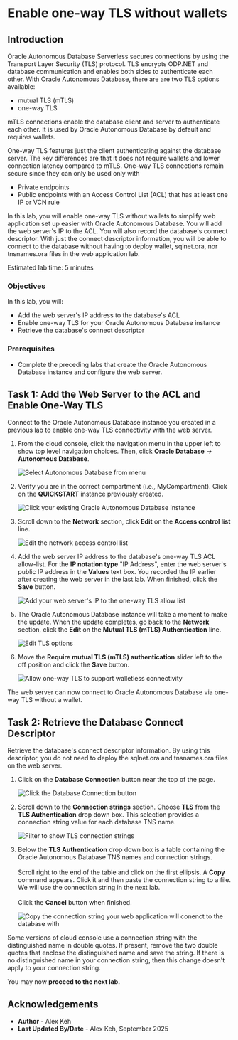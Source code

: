 # Enable one-way TLS without wallets

## Introduction

Oracle Autonomous Database Serverless secures connections by using the Transport Layer Security (TLS) protocol. TLS encrypts ODP.NET and database communication and enables both sides to authenticate each other. With Oracle Autonomous Database, there are are two TLS options available:
- mutual TLS (mTLS)
- one-way TLS

mTLS connections enable the database client and server to authenticate each other. It is used by Oracle Autonomous Database by default and requires wallets.

One-way TLS features just the client authenticating against the database server. The key differences are that it does not require wallets and lower connection latency compared to mTLS. One-way TLS connections remain secure since they can only be used only with
- Private endpoints
- Public endpoints with an Access Control List (ACL) that has at least one IP or VCN rule

In this lab, you will enable one-way TLS without wallets to simplify web application set up easier with Oracle Autonomous Database. You will add the web server's IP to the ACL. You will also record the database's connect descriptor. With just the connect descriptor information, you will be able to connect to the database without having to deploy wallet, sqlnet.ora, nor tnsnames.ora files in the web application lab.

Estimated lab time: 5 minutes

### Objectives
In this lab, you will:
- Add the web server's IP address to the database's ACL
- Enable one-way TLS for your Oracle Autonomous Database instance
- Retrieve the database's connect descriptor

### Prerequisites

* Complete the preceding labs that create the Oracle Autonomous Database instance and configure the web server.

## Task 1: Add the Web Server to the ACL and Enable One-Way TLS

Connect to the Oracle Autonomous Database instance you created in a previous lab to enable one-way TLS connectivity with the web server.

1. From the cloud console, click the navigation menu in the upper left to show top level navigation choices. Then, click **Oracle Database** -> **Autonomous Database**.

    ![Select Autonomous Database from menu](../provision/images/select-adb.png " ")

2. Verify you are in the correct compartment (i.e., MyCompartment). Click on the **QUICKSTART** instance previously created.

    ![Click your existing Oracle Autonomous Database instance](./images/click-adb.png " ")

3.  Scroll down to the **Network** section, click **Edit** on the **Access control list** line.

    ![Edit the network access control list](./images/click-network-acl.png " ")

4.  Add the web server IP address to the database's one-way TLS ACL allow-list. For the **IP notation type** "IP Address", enter the web server's public IP address in the **Values** text box. You recorded the IP earlier after creating the web server in the last lab. When finished, click the **Save** button.

    ![Add your web server's IP to the one-way TLS allow list](./images/add-ip.png " ")

5. The Oracle Autonomous Database instance will take a moment to make the update. When the update completes, go back to the **Network** section, click the **Edit** on the **Mutual TLS (mTLS) Authentication** line.

    ![Edit TLS options](./images/click-mtls.png " ")

6.  Move the **Require mutual TLS (mTLS) authentication** slider left to the off position and click the **Save** button.

    ![Allow one-way TLS to support walletless connectivity](./images/edit-tls.png " ")

The web server can now connect to Oracle Autonomous Database via one-way TLS without a wallet.

## Task 2: Retrieve the Database Connect Descriptor

Retrieve the database's connect descriptor information. By using this descriptor, you do not need to deploy the sqlnet.ora and tnsnames.ora files on the web server.

1. Click on the **Database Connection** button near the top of the page.

    ![Click the Database Connection button](./images/click-db-connection.png " ")

2. Scroll down to the **Connection strings** section. Choose **TLS** from the **TLS Authentication** drop down box. This selection provides a connection string value for each database TNS name. 

    ![Filter to show TLS connection strings](./images/connection-strings.png " ")

3. Below the **TLS Authentication** drop down box is a table containing the Oracle Autonomous Database TNS names and connection strings. <br><br>Scroll right to the end of the table and click on the first ellipsis. A **Copy** command appears. Click it and then paste the connection string to a file. We will use the connection string in the next lab. <br><br>Click the **Cancel** button when finished.

    ![Copy the connection string your web application will conenct to the database with](./images/tls-connection-strings.png " ")

Some versions of cloud console use a connection string with the distinguished name in double quotes. If present, remove the two double quotes that enclose the distinguished name and save the string. If there is no distinguished name in your connection string, then this change doesn't apply to your connection string.

You may now **proceed to the next lab.**

## Acknowledgements

- **Author** - Alex Keh 
- **Last Updated By/Date** - Alex Keh, September 2025